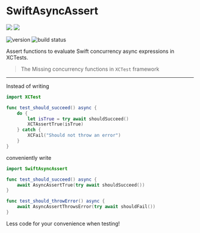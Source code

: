 # SwiftAsyncAssert

[![](https://img.shields.io/endpoint?url=https%3A%2F%2Fswiftpackageindex.com%2Fapi%2Fpackages%2Fangu-software%2FSwiftAsyncAssert%2Fbadge%3Ftype%3Dswift-versions)](https://swiftpackageindex.com/angu-software/SwiftAsyncAssert)
[![](https://img.shields.io/endpoint?url=https%3A%2F%2Fswiftpackageindex.com%2Fapi%2Fpackages%2Fangu-software%2FSwiftAsyncAssert%2Fbadge%3Ftype%3Dplatforms)](https://swiftpackageindex.com/angu-software/SwiftAsyncAssert)

![version](https://img.shields.io/github/v/release/angu-software/SwiftAsyncAssert?label=Version&color=%23F05138)
![build status](https://img.shields.io/github/actions/workflow/status/angu-software/SwiftAsyncAssert/continous_integration.yml?logo=githubactions&label=Build)

Assert functions to evaluate Swift concurrency async expressions in XCTests.

> The Missing concurrency functions in `XCTest` framework

---

Instead of writing 

```swift
import XCTest

func test_should_succeed() async {
    do {
        let isTrue = try await shouldSucceed()
        XCTAssertTrue(isTrue)
    } catch {
        XCFail("Should not throw an error")
    }
}
```

conveniently write

```swift
import SwiftAsyncAssert

func test_should_succeed() async {
    await AsyncAssertTrue(try await shouldSucceed())
}

func test_should_throwError() async {
    await AsyncAssertThrowsError(try await shouldFail())
}
```

Less code for your convenience when testing!
